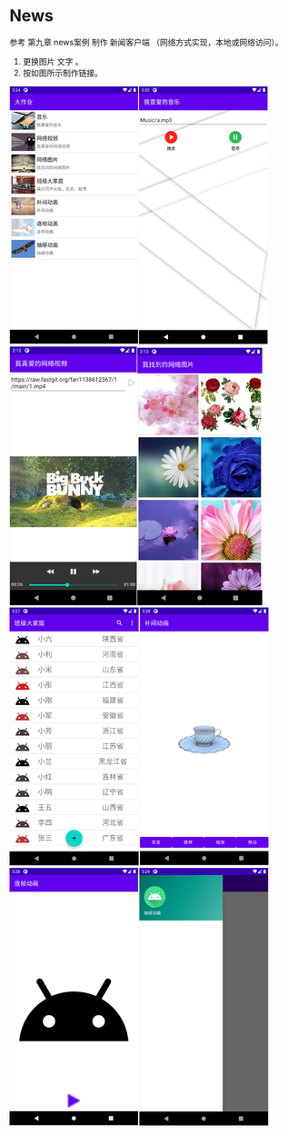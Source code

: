 # News
参考 第九章 news案例 制作 新闻客户端 （网络方式实现，本地或网络访问）。
1. 更换图片 文字 。
2. 按如图所示制作链接。

![img.png](images/img.png)![img_1.png](images/img_1.png)![img_2.png](images/img_2.png)![img_3.png](images/img_3.png)![img_4.png](images/img_4.png)![img_5.png](images/img_5.png)![img_6.png](images/img_6.png)![img_7.png](images/img_7.png)